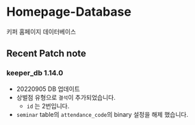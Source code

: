 

# Homepage-Database

키퍼 홈페이지 데이터베이스

## Recent Patch note
### keeper_db 1.14.0
- 20220905 DB 업데이트
- 상벌점 유형으로 `결석`이 추가되었습니다.
    - `id` 는 2번입니다.
- `seminar` table의 `attendance_code`의 binary 설정을 해제 했습니다.